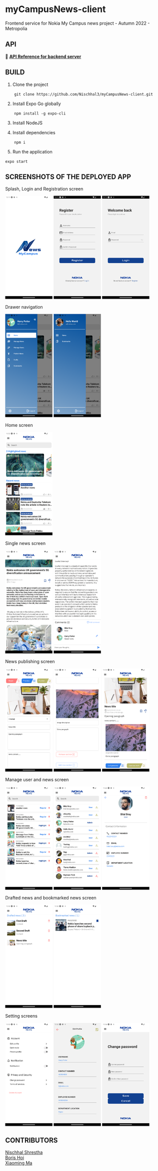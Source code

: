 # myCampusNews-client

Frontend service for Nokia My Campus news project - Autumn 2022 - Metropolia

## API 

🔗 [**API Reference for backend server**](https://github.com/myxmxm/myCampusNews-server)

## BUILD

1. Clone the project

```
    git clone https://github.com/Nischhal3/myCampusNews-client.git
```

2. Install Expo Go globally

```
    npm install -g expo-cli
```

3. Install NodeJS

4. Install dependencies

```
    npm i
```

5. Run the application

```
expo start
```

## SCREENSHOTS OF THE DEPLOYED APP

Splash, Login and Registration screen

<p  align="row">
<img src="assets/splash_screen.png" width="30%">
<img src="assets/registration_screen.png" width="30%">
<img src="assets/login_screen.png" width="30%">
</p>

Drawer navigation

<p  align="row">
<img src="assets/admin_drawer.png" width="30%">
<img src="assets/regular_user_drawer.png" width="30%">
</p>

Home screen

<img src="assets/home_screen.png" width="30%">

Single news screen
<p  align="row">
<img src="assets/single_news_screen_1.png" width="30%">
<img src="assets/single_news_screen_2.png" width="30%">
</p>

News publishing screen

<p  align="row">
<img src="assets/news_publish_screen_1.png" width="30%">
<img src="assets/news_publish_screen_2.png" width="30%">
<img src="assets/news_publish_screen_3.png" width="30%">
</p>

Manage user and news screen

<p  align="row">
<img src="assets/manage_news_screen.png" width="30%">
<img src="assets/manage_user_screen.png" width="30%">
<img src="assets/user_profile_screen_1.png" width="30%">
</p>

Drafted news and bookmarked news screen

<p  align="row">
<img src="assets/drafted_news_screen.png" width="30%">
<img src="assets/bookmarked_news_screen.png" width="30%">
</p>

Setting screens

<p  align="row">
<img src="assets/setting_screen_1.png" width="30%">
<img src="assets/setting_screen_2.png" width="30%">
<img src="assets/setting_screen_3.png" width="30%">
</p>




 

## CONTRIBUTORS

[Nischhal Shrestha](https://github.com/Nischhal3) <br>
[Boris Hoi](https://github.com/Borissss420)<br>
[Xiaoming Ma](https://github.com/myxmxm)<br>






